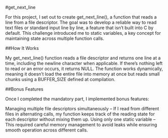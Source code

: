 #get_next_line

For this project, I set out to create get_next_line(), a function that reads a line from a file descriptor. The goal was to develop a reliable way to read text files or standard input line by line, a feature that isn’t built into C by default. This challenge introduced me to static variables, a key concept for maintaining state across multiple function calls.

##How It Works

My get_next_line() function reads a file descriptor and returns one line at a time, including the newline character when applicable. If there’s nothing left to read or an error occurs, it returns NULL. The function works dynamically, meaning it doesn’t load the entire file into memory at once but reads small chunks using a BUFFER_SIZE defined at compilation.

##Bonus Features

Once I completed the mandatory part, I implemented bonus features:

Managing multiple file descriptors simultaneously – If I read from different files in alternating calls, my function keeps track of the reading state for each descriptor without mixing them up.
Using only one static variable – This required careful memory management to avoid leaks while ensuring smooth operation across different calls.
